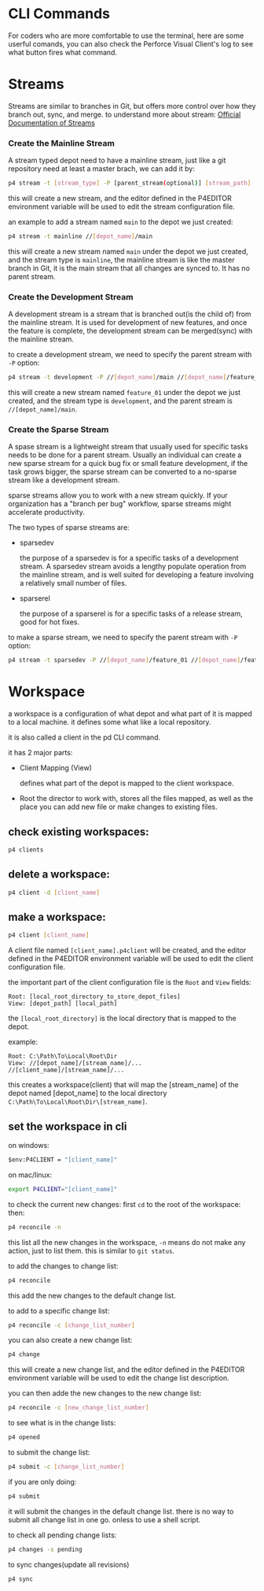 # CLI Commands 

For coders who are more comfortable to use the terminal, here are some userful comands, you can also check the Perforce Visual Client's log to see what button fires what command.
    
# Streams

Streams are similar to branches in Git, but offers more control over how they branch out, sync, and merge. to understand more about stream: [Official Documentation of Streams](https://www.perforce.com/manuals/p4guide/Content/P4Guide/chapter.streams.html)

### Create the Mainline Stream
A stream typed depot need to have a mainline stream, just like a git repository need at least a master brach, we can add it by:
```sh
p4 stream -t [stream_type] -P [parent_stream(optional)] [stream_path]
```
this will create a new stream, and the editor defined in the P4EDITOR environment variable will be used to edit the stream configuration file.

an example to add a stream named ```main``` to the depot we just created:
```sh
p4 stream -t mainline //[depot_name]/main 
```
this will create a new stream named ```main``` under the depot we just created, and the stream type is ```mainline```, the mainline stream is like the master branch in Git, it is the main stream that all changes are synced to. It has no parent stream.


### Create the Development Stream
A development stream is a stream that is branched out(is the child of) from the mainline stream. It is used for development of new features, and once the feature is complete, the development stream can be merged(sync) with the mainline stream.

to create a development stream, we need to specify the parent stream with ```-P``` option:
```sh
p4 stream -t development -P //[depot_name]/main //[depot_name]/feature_01
```
this will create a new stream named ```feature_01``` under the depot we just created, and the stream type is ```development```, and the parent stream is ```//[depot_name]/main```.

### Create the Sparse Stream
A spase stream is a lightweight stream that usually used for specific tasks needs to be done for a parent stream. Usually an individual can create a new sparse stream for a quick bug fix or small feature development, if the task grows bigger, the sparse stream can be converted to a no-sparse stream like a development stream.

sparse streams allow you to work with a new stream quickly. If your organization has a "branch per bug" workflow, sparse streams might accelerate productivity.

The two types of sparse streams are:
* sparsedev

    the purpose of a sparsedev is for a specific tasks of a development stream.
    A sparsedev stream avoids a lengthy populate operation from the mainline stream, and is well suited for developing a feature involving a relatively small number of files.


* sparserel

    the purpose of a sparserel is for a specific tasks of a release stream, good for hot fixes.


to make a sparse stream, we need to specify the parent stream with ```-P``` option:

```sh
p4 stream -t sparsedev -P //[depot_name]/feature_01 //[depot_name]/feature_01_part_01_by_user_01
```
# Workspace

a workspace is a configuration of what depot and what part of it is mapped to a local machine. it defines some what like a local repository.

it is also called a client in the pd CLI command.

it has 2 major parts:

* Client Mapping (View)

    defines what part of the depot is mapped to the client workspace.

* Root
    the director to work with, stores all the files mapped, as well as the place you can add new file or make changes to existing files.

## check existing workspaces:
```sh
p4 clients
```
## delete a workspace:
```sh
p4 client -d [client_name]
```

## make a workspace:
```sh
p4 client [client_name]
```
A client file named ```[client_name].p4client``` will be created, and the editor defined in the P4EDITOR environment variable will be used to edit the client configuration file.

the important part of the client configuration file is the ```Root``` and ```View``` fields:

```
Root: [local_root_directory_to_store_depot_files]
View: [depot_path] [local_path]
```

the ```[local_root_directory]``` is the local directory that is mapped to the depot.

example:
```
Root: C:\Path\To\Local\Root\Dir
View: //[depot_name]/[stream_name]/... //[client_name]/[stream_name]/...
```
this creates a workspace(client) that will map the [stream_name] of the depot named [depot_name] to the local directory ```C:\Path\To\Local\Root\Dir\[stream_name]```.

## set the workspace in cli
on windows:
```cmd
$env:P4CLIENT = "[client_name]"
```
on mac/linux:
```sh
export P4CLIENT="[client_name]"
```
to check the current new changes:
first ```cd``` to the root of the workspace:
then:
```sh
p4 reconcile -n
```
this list all the new changes in the workspace, ```-n``` means do not make any action, just to list them.
this is similar to ```git status```.

to add the changes to change list:
```sh
p4 reconcile
```
this add the new changes to the default change list.

to add to a specific change list:
```sh
p4 reconcile -c [change_list_number]
```
you can also create a new change list:
```sh
p4 change
```
this will create a new change list, and the editor defined in the P4EDITOR environment variable will be used to edit the change list description.

you can then adde the new changes to the new change list:
```sh
p4 reconcile -c [new_change_list_number]
```
to see what is in the change lists:
```sh
p4 opened
```
to submit the change list:
```sh
p4 submit -c [change_list_number]
```
if you are only doing:
```sh
p4 submit
```
it will submit the changes in the default change list.
there is no way to submit all change list in one go. onless to use a shell script.

to check all pending change lists:
```sh
p4 changes -s pending
```
to sync changes(update all revisions)
```sh
p4 sync
```